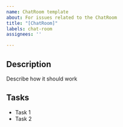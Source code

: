 ```yaml
---
name: ChatRoom template
about: For issues related to the ChatRoom
title: "[ChatRoom]"
labels: chat-room
assignees: ''

---
```


## Description
Describe how it should work

## Tasks
* Task 1
* Task 2
